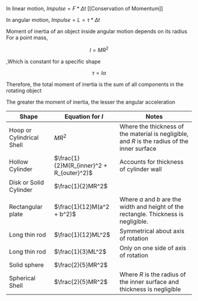 In linear motion, $Impulse = F * \Delta{t}$
[[Conservation of Momentum]]

In angular motion, $Impulse = L = \tau * \Delta{t}$

Moment of inertia of an object inside angular motion depends on its radius
For a point mass,

$$
I = MR^2
$$

,Which is constant for a specific shape

$$
\tau = I\alpha
$$

Therefore, the total moment of inertia is the sum of all components in the rotating object

The greater the moment of inertia, the lesser the angular acceleration

Shape | Equation for $I$ | Notes
----|---- | ---
Hoop or Cylindrical Shell |  $MR^2$ | Where the thickness of the material is negligible, and $R$ is the radius of the inner surface
Hollow Cylinder | $\frac{1}{2}M(R_{inner}^2 + R_{outer}^2)$ | Accounts for thickness of cylinder wall
Disk or Solid Cylinder  | $\frac{1}{2}MR^2$ | 
Rectangular plate | $\frac{1}{12}M(a^2 + b^2)$ | Where $a$ and $b$ are the width and height of the rectangle. Thickness is negligible.
Long thin rod | $\frac{1}{12}ML^2$ | Symmetrical about axis of rotation
Long thin rod | $\frac{1}{3}ML^2$ | Only on one side of axis of rotation
Solid sphere | $\frac{2}{5}MR^2$ | 
Spherical Shell | $\frac{2}{5}MR^2$ | Where $R$ is the radius of the inner surface and thickness is negligible
